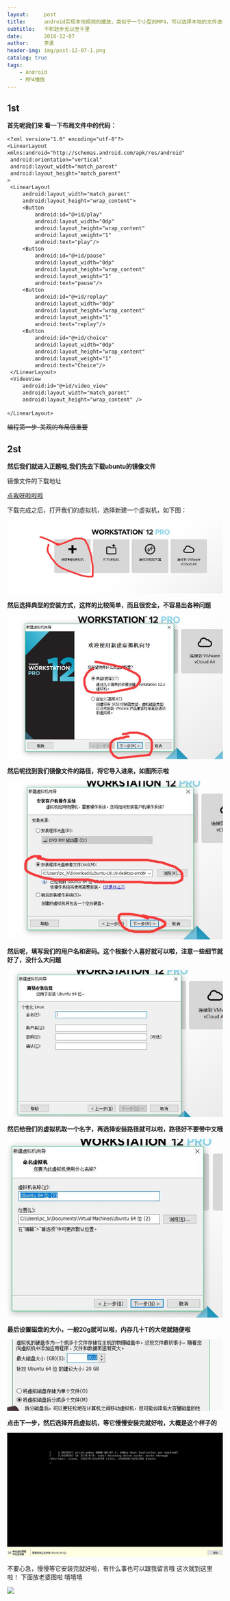 ```yaml
---
layout:     post
title:      android实现本地视频的播放，类似于一个小型的MP4，可以选择本地的文件进行播放！
subtitle:   不积跬步无以至千里
date:       2018-12-07
author:     李勇
header-img: img/post-12-07-1.png
catalog: true
tags:
    - Android
    - MP4播放
---
```


## 1st ##
**首先呢我们来 看一下布局文件中的代码：**
   ```
   <?xml version="1.0" encoding="utf-8"?>
<LinearLayout xmlns:android="http://schemas.android.com/apk/res/android"
    android:orientation="vertical"
    android:layout_width="match_parent"
    android:layout_height="match_parent"
   >
    <LinearLayout
        android:layout_width="match_parent"
        android:layout_height="wrap_content">
        <Button
            android:id="@+id/play"
            android:layout_width="0dp"
            android:layout_height="wrap_content"
            android:layout_weight="1"
            android:text="play"/>
        <Button
            android:id="@+id/pause"
            android:layout_width="0dp"
            android:layout_height="wrap_content"
            android:layout_weight="1"
            android:text="pause"/>
        <Button
            android:id="@+id/replay"
            android:layout_width="0dp"
            android:layout_height="wrap_content"
            android:layout_weight="1"
            android:text="replay"/>
        <Button
            android:id="@+id/choice"
            android:layout_width="0dp"
            android:layout_height="wrap_content"
            android:layout_weight="1"
            android:text="Choice"/>
    </LinearLayout>
    <VideoView
        android:id="@+id/video_view"
        android:layout_width="match_parent"
        android:layout_height="wrap_content" />

</LinearLayout>
```
<s>编程第一步-美观的布局很重要</s>
## 2st ##
**然后我们就进入正题啦,我们先去下载ubuntu的镜像文件**
 
 镜像文件的下载地址
 
[点我呀啦啦啦](http://www.ubuntu.com/download/desktop)

 下载完成之后，打开我们的虚拟机，选择新建一个虚拟机，如下图：
 
 ![](https://raw.githubusercontent.com/CholeChow1/CholeChow1.github.io/master/img/1.jpg)

**然后选择典型的安装方式，这样的比较简单，而且很安全，不容易出各种问题**
 
 ![](https://raw.githubusercontent.com/CholeChow1/CholeChow1.github.io/master/img/2.jpg)
 
 **然后呢找到我们镜像文件的路径，将它导入进来，如图所示啦**
 
 ![](https://raw.githubusercontent.com/CholeChow1/CholeChow1.github.io/master/img/3.jpg)
 
 **然后呢，填写我们的用户名和密码。这个根据个人喜好就可以啦，注意一些细节就好了，没什么大问题**
 
 ![](https://raw.githubusercontent.com/CholeChow1/CholeChow1.github.io/master/img/4.jpg)

**然后给我们的虚拟机取一个名字，再选择安装路径就可以啦，路径好不要带中文哦**

 ![](https://raw.githubusercontent.com/CholeChow1/CholeChow1.github.io/master/img/5.jpg)
 
 **最后设置磁盘的大小，一般20g就可以啦，内存几十T的大佬就随便啦**
 
 ![](https://raw.githubusercontent.com/CholeChow1/CholeChow1.github.io/master/img/6.jpg)
 
 **点击下一步，然后选择开启虚拟机，等它慢慢安装完就好啦，大概是这个样子的**
 
 ![](https://raw.githubusercontent.com/CholeChow1/CholeChow1.github.io/master/img/7.jpg)
 
 不要心急，慢慢等它安装完就好啦，有什么事也可以跟我留言哦
 这次就到这里啦！
 下面放老婆图啦 嘻嘻嘻

![](http://i0.hdslb.com/bfs/archive/0539d42dc3bf8e594b6ff029eb78075ec000a959.jpg)
